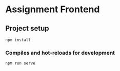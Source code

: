 # Assignment Frontend


## Project setup
```
npm install
```

### Compiles and hot-reloads for development
```
npm run serve
```


